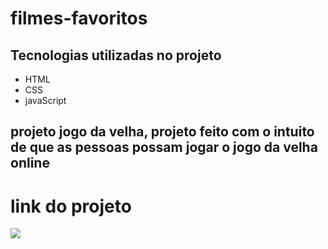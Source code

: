 # filmes-favoritos
## Tecnologias utilizadas no projeto
* HTML
* CSS
* javaScript
## projeto jogo da velha, projeto feito com o intuito de que as pessoas possam jogar o jogo da velha online
# link do projeto
   <a href="https://anna-hub19.github.io/jogo-da-velha/" target="_blank"><img src="https://img.shields.io/badge/-jogo_da_velha-purple?style=for-the-badge&logo=aluraplayo&logoColor=white"></a>
